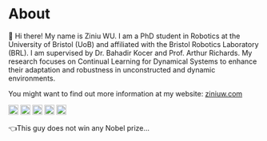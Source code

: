 # About

<!--
<img src="https://bristolflightlab.com/assets/images/uob.png" width = "20%" height = "20%" div align=center /> <img src="https://bristolflightlab.com/assets/images/FlightLabWhite.png" width = "16%" height = "16%" div align=center /> <img src="brl_white.png" width = "9%" height = "9%" div align=center />
-->
👋 Hi there! My name is Ziniu WU. I am a PhD student in Robotics at the University of Bristol (UoB) and affiliated with the Bristol Robotics Laboratory (BRL). I am supervised by Dr. Bahadir Kocer and Prof. Arthur Richards. My research focuses on Continual Learning for Dynamical Systems to enhance their adaptation and robustness in unconstructed and dynamic environments.

You might want to find out more information at my website: [ziniuw.com](https://ziniuw.com/)

<img src="https://img.shields.io/badge/ROS-22314E?style=flat-square&logo=ROS&logoColor=white" height="20"/>  <img src="https://img.shields.io/badge/Python-3766AB?style=flat-square&logo=Python&logoColor=white" height="20"/> <img src="https://img.shields.io/badge/C++-00599C?style=flat-square&logo=C%2B%2B&logoColor=white" height="20"/>      <img src="https://img.shields.io/badge/MATLAB-FF452F?style=flat-square&logo=Mathworks&logoColor=white" height="20"/>  <img src="https://img.shields.io/badge/SolidWorks-FF3333?style=flat-square&logo=Solidworks&logoColor=white" height="20"/>

👈This guy does not win any Nobel prize...
<!--

Here are some ideas to get you started:
- 🔭 I’m currently working on Bimanual Manipulation
- 🌱 I’m currently learning Dynamical Systems
- 👯 I’m looking to collaborate on ...
- 🤔 I’m looking for help with ...
- 💬 Ask me about ...
- 📫 How to reach me: ...
- 😄 Pronouns: ...
- ⚡ Fun fact: ...
-->

<!-- <img src="https://img.shields.io/badge/TensorFlow-FF6F00?style=for-the-badge&logo=tensorflow&logoColor=white" height="20"/> -->
